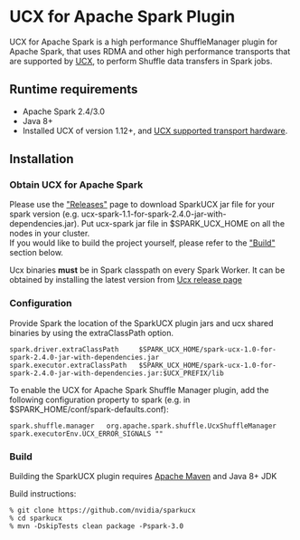 # UCX for Apache Spark Plugin
UCX for Apache Spark is a high performance ShuffleManager plugin for Apache Spark, that uses RDMA and other high performance transports
that are supported by [UCX](https://github.com/openucx/ucx#supported-transports), to perform Shuffle data transfers in Spark jobs.

## Runtime requirements
* Apache Spark 2.4/3.0
* Java 8+
* Installed UCX of version 1.12+, and [UCX supported transport hardware](https://github.com/openucx/ucx#supported-transports).

## Installation

### Obtain UCX for Apache Spark
Please use the ["Releases"](https://github.com/NVIDIA/sparkucx/releases) page to download SparkUCX jar file
for your spark version (e.g. ucx-spark-1.1-for-spark-2.4.0-jar-with-dependencies.jar).
Put ucx-spark jar file in $SPARK_UCX_HOME on all the nodes in your cluster.
<br>If you would like to build the project yourself, please refer to the ["Build"](https://github.com/NVIDIA/sparkucx#build) section below.

Ucx binaries **must** be in Spark classpath on every Spark Worker.
It can be obtained by installing the latest version from [Ucx release page](https://github.com/openucx/ucx/releases)

### Configuration

Provide Spark the location of the SparkUCX plugin jars and ucx shared binaries by using the extraClassPath option.

```
spark.driver.extraClassPath     $SPARK_UCX_HOME/spark-ucx-1.0-for-spark-2.4.0-jar-with-dependencies.jar
spark.executor.extraClassPath   $SPARK_UCX_HOME/spark-ucx-1.0-for-spark-2.4.0-jar-with-dependencies.jar:$UCX_PREFIX/lib
```
To enable the UCX for Apache Spark Shuffle Manager plugin, add the following configuration property
to spark (e.g. in $SPARK_HOME/conf/spark-defaults.conf):

```
spark.shuffle.manager   org.apache.spark.shuffle.UcxShuffleManager
spark.executorEnv.UCX_ERROR_SIGNALS "" 
```


### Build

Building the SparkUCX plugin requires [Apache Maven](http://maven.apache.org/) and Java 8+ JDK

Build instructions:

```
% git clone https://github.com/nvidia/sparkucx
% cd sparkucx
% mvn -DskipTests clean package -Pspark-3.0
```

